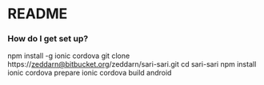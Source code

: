 # README #

### How do I get set up? ###

npm install -g ionic cordova
git clone https://zeddarn@bitbucket.org/zeddarn/sari-sari.git
cd sari-sari
npm install
ionic cordova prepare
ionic cordova build android

